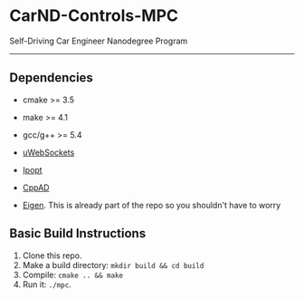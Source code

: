 # CarND-Controls-MPC
Self-Driving Car Engineer Nanodegree Program

---

## Dependencies

* cmake >= 3.5
 
* make >= 4.1
  
* gcc/g++ >= 5.4
 
* [uWebSockets](https://github.com/uWebSockets/uWebSockets)
  
* [Ipopt](https://projects.coin-or.org/Ipopt)
  
* [CppAD](https://www.coin-or.org/CppAD/)
  
* [Eigen](http://eigen.tuxfamily.org/index.php?title=Main_Page). This is already part of the repo so you shouldn't have to worry 

## Basic Build Instructions

1. Clone this repo.
2. Make a build directory: `mkdir build && cd build`
3. Compile: `cmake .. && make`
4. Run it: `./mpc`.
